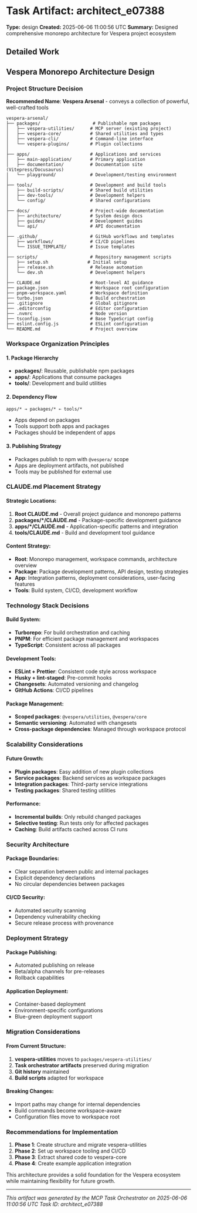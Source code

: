 # Task Artifact: architect_e07388

**Type:** design
**Created:** 2025-06-06 11:00:56 UTC
**Summary:** Designed comprehensive monorepo architecture for Vespera project ecosystem

## Detailed Work

## Vespera Monorepo Architecture Design

### Project Structure Decision

**Recommended Name**: **Vespera Arsenal** - conveys a collection of powerful, well-crafted tools

```
vespera-arsenal/
├── packages/                    # Publishable npm packages
│   ├── vespera-utilities/      # MCP server (existing project)
│   ├── vespera-core/           # Shared utilities and types
│   ├── vespera-cli/            # Command-line interface
│   └── vespera-plugins/        # Plugin collections
│
├── apps/                       # Applications and services
│   ├── main-application/       # Primary application
│   ├── documentation/          # Documentation site (Vitepress/Docusaurus)
│   └── playground/             # Development/testing environment
│
├── tools/                      # Development and build tools
│   ├── build-scripts/          # Shared build utilities
│   ├── dev-tools/              # Development helpers
│   └── config/                 # Shared configurations
│
├── docs/                       # Project-wide documentation
│   ├── architecture/           # System design docs
│   ├── guides/                 # Development guides
│   └── api/                    # API documentation
│
├── .github/                    # GitHub workflows and templates
│   ├── workflows/              # CI/CD pipelines
│   └── ISSUE_TEMPLATE/         # Issue templates
│
├── scripts/                    # Repository management scripts
│   ├── setup.sh               # Initial setup
│   ├── release.sh              # Release automation
│   └── dev.sh                  # Development helpers
│
├── CLAUDE.md                   # Root-level AI guidance
├── package.json                # Workspace root configuration
├── pnpm-workspace.yaml         # Workspace definition
├── turbo.json                  # Build orchestration
├── .gitignore                  # Global gitignore
├── .editorconfig               # Editor configuration
├── .nvmrc                      # Node version
├── tsconfig.json               # Base TypeScript config
├── eslint.config.js            # ESLint configuration
└── README.md                   # Project overview
```

### Workspace Organization Principles

#### 1. **Package Hierarchy**
- **packages/**: Reusable, publishable npm packages
- **apps/**: Applications that consume packages
- **tools/**: Development and build utilities

#### 2. **Dependency Flow**
```
apps/* → packages/* ← tools/*
```
- Apps depend on packages
- Tools support both apps and packages
- Packages should be independent of apps

#### 3. **Publishing Strategy**
- Packages publish to npm with `@vespera/` scope
- Apps are deployment artifacts, not published
- Tools may be published for external use

### CLAUDE.md Placement Strategy

#### Strategic Locations:
1. **Root CLAUDE.md** - Overall project guidance and monorepo patterns
2. **packages/*/CLAUDE.md** - Package-specific development guidance
3. **apps/*/CLAUDE.md** - Application-specific patterns and integration
4. **tools/CLAUDE.md** - Build and development tool guidance

#### Content Strategy:
- **Root**: Monorepo management, workspace commands, architecture overview
- **Package**: Package development patterns, API design, testing strategies
- **App**: Integration patterns, deployment considerations, user-facing features
- **Tools**: Build system, CI/CD, development workflow

### Technology Stack Decisions

#### Build System:
- **Turborepo**: For build orchestration and caching
- **PNPM**: For efficient package management and workspaces
- **TypeScript**: Consistent across all packages

#### Development Tools:
- **ESLint + Prettier**: Consistent code style across workspace
- **Husky + lint-staged**: Pre-commit hooks
- **Changesets**: Automated versioning and changelog
- **GitHub Actions**: CI/CD pipelines

#### Package Management:
- **Scoped packages**: `@vespera/utilities`, `@vespera/core`
- **Semantic versioning**: Automated with changesets
- **Cross-package dependencies**: Managed through workspace protocol

### Scalability Considerations

#### Future Growth:
- **Plugin packages**: Easy addition of new plugin collections
- **Service packages**: Backend services as workspace packages
- **Integration packages**: Third-party service integrations
- **Testing packages**: Shared testing utilities

#### Performance:
- **Incremental builds**: Only rebuild changed packages
- **Selective testing**: Run tests only for affected packages
- **Caching**: Build artifacts cached across CI runs

### Security Architecture

#### Package Boundaries:
- Clear separation between public and internal packages
- Explicit dependency declarations
- No circular dependencies between packages

#### CI/CD Security:
- Automated security scanning
- Dependency vulnerability checking
- Secure release process with provenance

### Deployment Strategy

#### Package Publishing:
- Automated publishing on release
- Beta/alpha channels for pre-releases
- Rollback capabilities

#### Application Deployment:
- Container-based deployment
- Environment-specific configurations
- Blue-green deployment support

### Migration Considerations

#### From Current Structure:
1. **vespera-utilities** moves to `packages/vespera-utilities/`
2. **Task orchestrator artifacts** preserved during migration
3. **Git history** maintained
4. **Build scripts** adapted for workspace

#### Breaking Changes:
- Import paths may change for internal dependencies
- Build commands become workspace-aware
- Configuration files move to workspace root

### Recommendations for Implementation

1. **Phase 1**: Create structure and migrate vespera-utilities
2. **Phase 2**: Set up workspace tooling and CI/CD
3. **Phase 3**: Extract shared code to vespera-core
4. **Phase 4**: Create example application integration

This architecture provides a solid foundation for the Vespera ecosystem while maintaining flexibility for future growth.

---

*This artifact was generated by the MCP Task Orchestrator on 2025-06-06 11:00:56 UTC*
*Task ID: architect_e07388*